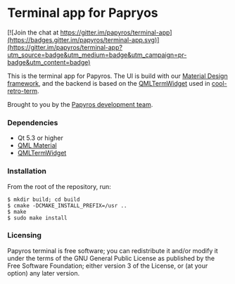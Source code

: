 Terminal app for Papryos
========================

[![Join the chat at https://gitter.im/papyros/terminal-app](https://badges.gitter.im/papyros/terminal-app.svg)](https://gitter.im/papyros/terminal-app?utm_source=badge&utm_medium=badge&utm_campaign=pr-badge&utm_content=badge)

This is the terminal app for Papyros. The UI is build with our [Material Design framework](https://github.com/papyros/qml-material), and the backend is based on the [QMLTermWidget](https://github.com/Swordfish90/qmltermwidget) used in [cool-retro-term](https://github.com/Swordfish90/cool-retro-term).

Brought to you by the [Papyros development team](https://github.com/papyros/terminal-app/graphs/contributors).

### Dependencies

 * Qt 5.3 or higher
 * [QML Material](https://github.com/papyros/qml-material)
 * [QMLTermWidget](https://github.com/Swordfish90/qmltermwidget)

### Installation

From the root of the repository, run:

    $ mkdir build; cd build
    $ cmake -DCMAKE_INSTALL_PREFIX=/usr ..
    $ make
    $ sudo make install

### Licensing

Papyros terminal is free software; you can redistribute it and/or modify it under the terms of the GNU General Public License as published by the Free Software Foundation; either version 3 of the License, or (at your option) any later version.
